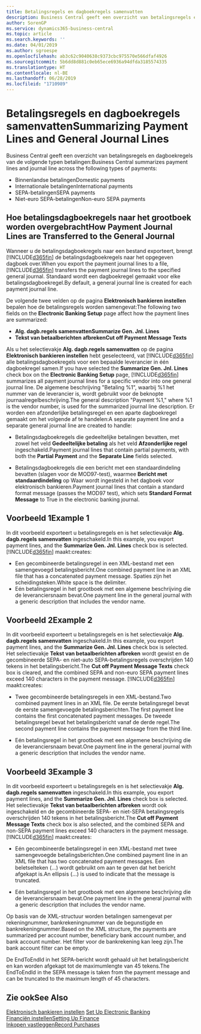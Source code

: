 ```yaml
---
title: Betalingsregels en dagboekregels samenvatten
description: Business Central geeft een overzicht van betalingsregels en dagboekregels.
author: SorenGP
ms.service: dynamics365-business-central
ms.topic: article
ms.search.keywords: ''
ms.date: 04/01/2019
ms.author: sgroespe
ms.openlocfilehash: ab3c62c9040638c9373cbc975570e566dfaf4926
ms.sourcegitcommit: 5b6dd8d881c0eb65ece6936a94dfda3185574335
ms.translationtype: HT
ms.contentlocale: nl-BE
ms.lasthandoff: 06/28/2019
ms.locfileid: "1710989"
---
```

# <a name="summarizing-payment-lines-and-general-journal-lines"></a><span data-ttu-id="f0a82-103">Betalingsregels en dagboekregels samenvatten</span><span class="sxs-lookup"><span data-stu-id="f0a82-103">Summarizing Payment Lines and General Journal Lines</span></span>
<span data-ttu-id="f0a82-104">Business Central geeft een overzicht van betalingsregels en dagboekregels van de volgende typen betalingen:</span><span class="sxs-lookup"><span data-stu-id="f0a82-104">Business Central summarizes payment lines and journal line across the following types of payments:</span></span>  

- <span data-ttu-id="f0a82-105">Binnenlandse betalingen</span><span class="sxs-lookup"><span data-stu-id="f0a82-105">Domestic payments</span></span>  
- <span data-ttu-id="f0a82-106">Internationale betalingen</span><span class="sxs-lookup"><span data-stu-id="f0a82-106">International payments</span></span>  
- <span data-ttu-id="f0a82-107">SEPA-betalingen</span><span class="sxs-lookup"><span data-stu-id="f0a82-107">SEPA payments</span></span>  
- <span data-ttu-id="f0a82-108">Niet-euro SEPA-betalingen</span><span class="sxs-lookup"><span data-stu-id="f0a82-108">Non-euro SEPA payments</span></span>  

## <a name="how-payment-journal-lines-are-transferred-to-the-general-journal"></a><span data-ttu-id="f0a82-109">Hoe betalingsdagboekregels naar het grootboek worden overgebracht</span><span class="sxs-lookup"><span data-stu-id="f0a82-109">How Payment Journal Lines are Transferred to the General Journal</span></span>  
<span data-ttu-id="f0a82-110">Wanneer u de betalingsdagboekregels naar een bestand exporteert, brengt [!INCLUDE[d365fin](../../includes/d365fin_md.md)] de betalingsdagboekregels naar het opgegeven dagboek over.</span><span class="sxs-lookup"><span data-stu-id="f0a82-110">When you export the payment journal lines to a file, [!INCLUDE[d365fin](../../includes/d365fin_md.md)] transfers the payment journal lines to the specified general journal.</span></span> <span data-ttu-id="f0a82-111">Standaard wordt een dagboekregel gemaakt voor elke betalingsdagboekregel.</span><span class="sxs-lookup"><span data-stu-id="f0a82-111">By default, a general journal line is created for each payment journal line.</span></span>  

<span data-ttu-id="f0a82-112">De volgende twee velden op de pagina **Elektronisch bankieren instellen** bepalen hoe de betalingsregels worden samengevat:</span><span class="sxs-lookup"><span data-stu-id="f0a82-112">The following two fields on the **Electronic Banking Setup** page affect how the payment lines are summarized:</span></span>  

- <span data-ttu-id="f0a82-113">**Alg. dagb.regels samenvatten**</span><span class="sxs-lookup"><span data-stu-id="f0a82-113">**Summarize Gen. Jnl. Lines**</span></span>  
- <span data-ttu-id="f0a82-114">**Tekst van betaalberichten afbreken**</span><span class="sxs-lookup"><span data-stu-id="f0a82-114">**Cut off Payment Message Texts**</span></span>  

<span data-ttu-id="f0a82-115">Als u het selectievakje **Alg. dagb.regels samenvatten** op de pagina **Elektronisch bankieren instellen** hebt geselecteerd, vat [!INCLUDE[d365fin](../../includes/d365fin_md.md)] alle betalingsdagboekregels voor een bepaalde leverancier in één dagboekregel samen.</span><span class="sxs-lookup"><span data-stu-id="f0a82-115">If you have selected the **Summarize Gen. Jnl. Lines** check box on the **Electronic Banking Setup** page, [!INCLUDE[d365fin](../../includes/d365fin_md.md)] summarizes all payment journal lines for a specific vendor into one general journal line.</span></span> <span data-ttu-id="f0a82-116">De algemene beschrijving "Betaling %1", waarbij %1 het nummer van de leverancier is, wordt gebruikt voor de beknopte journaalregelbeschrijving.</span><span class="sxs-lookup"><span data-stu-id="f0a82-116">The general description "Payment %1," where %1 is the vendor number, is used for the summarized journal line description.</span></span> <span data-ttu-id="f0a82-117">Er worden een afzonderlijke betalingsregel en een aparte dagboekregel gemaakt om het volgende af te handelen:</span><span class="sxs-lookup"><span data-stu-id="f0a82-117">A separate payment line and a separate general journal line are created to handle:</span></span>  

- <span data-ttu-id="f0a82-118">Betalingsdagboekregels die gedeeltelijke betalingen bevatten, met zowel het veld **Gedeeltelijke betaling** als het veld **Afzonderlijke regel** ingeschakeld.</span><span class="sxs-lookup"><span data-stu-id="f0a82-118">Payment journal lines that contain partial payments, with both the **Partial Payment** and the **Separate Line** fields selected.</span></span>  

- <span data-ttu-id="f0a82-119">Betalingsdagboekregels die een bericht met een standaardindeling bevatten (slagen voor de MOD97-test), waarmee **Bericht met standaardindeling** op Waar wordt ingesteld in het dagboek voor elektronisch bankieren.</span><span class="sxs-lookup"><span data-stu-id="f0a82-119">Payment journal lines that contain a standard format message (passes the MOD97 test), which sets **Standard Format Message** to True in the electronic banking journal.</span></span>

## <a name="example-1"></a><span data-ttu-id="f0a82-120">Voorbeeld 1</span><span class="sxs-lookup"><span data-stu-id="f0a82-120">Example 1</span></span>  
<span data-ttu-id="f0a82-121">In dit voorbeeld exporteert u betalingsregels en is het selectievakje **Alg. dagb.regels samenvatten** ingeschakeld.</span><span class="sxs-lookup"><span data-stu-id="f0a82-121">In this example, you export payment lines, and the **Summarize Gen. Jnl. Lines** check box is selected.</span></span> [!INCLUDE[d365fin](../../includes/d365fin_md.md)] <span data-ttu-id="f0a82-122">maakt:</span><span class="sxs-lookup"><span data-stu-id="f0a82-122">creates:</span></span>  

- <span data-ttu-id="f0a82-123">Een gecombineerde betalingsregel in een XML-bestand met een samengevoegd betalingsbericht.</span><span class="sxs-lookup"><span data-stu-id="f0a82-123">One combined payment line in an XML file that has a concatenated payment message.</span></span> <span data-ttu-id="f0a82-124">Spaties zijn het scheidingsteken.</span><span class="sxs-lookup"><span data-stu-id="f0a82-124">White space is the delimiter.</span></span>  
- <span data-ttu-id="f0a82-125">Eén betalingsregel in het grootboek met een algemene beschrijving die de leveranciersnaam bevat.</span><span class="sxs-lookup"><span data-stu-id="f0a82-125">One payment line in the general journal with a generic description that includes the vendor name.</span></span>  

## <a name="example-2"></a><span data-ttu-id="f0a82-126">Voorbeeld 2</span><span class="sxs-lookup"><span data-stu-id="f0a82-126">Example 2</span></span>  
<span data-ttu-id="f0a82-127">In dit voorbeeld exporteert u betalingsregels en is het selectievakje **Alg. dagb.regels samenvatten** ingeschakeld.</span><span class="sxs-lookup"><span data-stu-id="f0a82-127">In this example, you export payment lines, and the **Summarize Gen. Jnl. Lines** check box is selected.</span></span> <span data-ttu-id="f0a82-128">Het selectievakje **Tekst van betaalberichten afbreken** wordt gewist en de gecombineerde SEPA- en niet-auto SEPA-betalingsregels overschrijden 140 tekens in het betalingsbericht.</span><span class="sxs-lookup"><span data-stu-id="f0a82-128">The **Cut off Payment Message Texts** check box is cleared, and the combined SEPA and non-euro SEPA payment lines exceed 140 characters in the payment message.</span></span> [!INCLUDE[d365fin](../../includes/d365fin_md.md)] <span data-ttu-id="f0a82-129">maakt:</span><span class="sxs-lookup"><span data-stu-id="f0a82-129">creates:</span></span>  

- <span data-ttu-id="f0a82-130">Twee gecombineerde betalingsregels in een XML-bestand.</span><span class="sxs-lookup"><span data-stu-id="f0a82-130">Two combined payment lines in an XML file.</span></span> <span data-ttu-id="f0a82-131">De eerste betalingsregel bevat de eerste samengevoegde betalingsberichten.</span><span class="sxs-lookup"><span data-stu-id="f0a82-131">The first payment line contains the first concatenated payment messages.</span></span> <span data-ttu-id="f0a82-132">De tweede betalingsregel bevat het betalingsbericht vanaf de derde regel.</span><span class="sxs-lookup"><span data-stu-id="f0a82-132">The second payment line contains the payment message from the third line.</span></span>  

- <span data-ttu-id="f0a82-133">Eén betalingsregel in het grootboek met een algemene beschrijving die de leveranciersnaam bevat.</span><span class="sxs-lookup"><span data-stu-id="f0a82-133">One payment line in the general journal with a generic description that includes the vendor name.</span></span>  

## <a name="example-3"></a><span data-ttu-id="f0a82-134">Voorbeeld 3</span><span class="sxs-lookup"><span data-stu-id="f0a82-134">Example 3</span></span>  
<span data-ttu-id="f0a82-135">In dit voorbeeld exporteert u betalingsregels en is het selectievakje **Alg. dagb.regels samenvatten** ingeschakeld.</span><span class="sxs-lookup"><span data-stu-id="f0a82-135">In this example, you export payment lines, and the **Summarize Gen. Jnl. Lines** check box is selected.</span></span> <span data-ttu-id="f0a82-136">Het selectievakje **Tekst van betaalberichten afbreken** wordt ook ingeschakeld en de gecombineerde SEPA- en niet-SEPA betalingsregels overschrijden 140 tekens in het betalingsbericht.</span><span class="sxs-lookup"><span data-stu-id="f0a82-136">The **Cut off Payment Message Texts** check box is also selected, and the combined SEPA and non-SEPA payment lines exceed 140 characters in the payment message.</span></span> [!INCLUDE[d365fin](../../includes/d365fin_md.md)] <span data-ttu-id="f0a82-137">maakt:</span><span class="sxs-lookup"><span data-stu-id="f0a82-137">creates:</span></span>  

- <span data-ttu-id="f0a82-138">Eén gecombineerde betalingsregel in een XML-bestand met twee samengevoegde betalingsberichten.</span><span class="sxs-lookup"><span data-stu-id="f0a82-138">One combined payment line in an XML file that has two concatenated payment messages.</span></span> <span data-ttu-id="f0a82-139">Een beletselteken (…) wordt gebruikt om aan te geven dat het bericht afgekapt is.</span><span class="sxs-lookup"><span data-stu-id="f0a82-139">An ellipsis (…) is used to indicate that the message is truncated.</span></span>  

- <span data-ttu-id="f0a82-140">Eén betalingsregel in het grootboek met een algemene beschrijving die de leveranciersnaam bevat.</span><span class="sxs-lookup"><span data-stu-id="f0a82-140">One payment line in the general journal with a generic description that includes the vendor name.</span></span>  

<span data-ttu-id="f0a82-141">Op basis van de XML-structuur worden betalingen samengevat per rekeningnummer, bankrekeningnummer van de begunstigde en bankrekeningnummer.</span><span class="sxs-lookup"><span data-stu-id="f0a82-141">Based on the XML structure, the payments are summarized per account number, beneficiary bank account number, and bank account number.</span></span> <span data-ttu-id="f0a82-142">Het filter voor de bankrekening kan leeg zijn.</span><span class="sxs-lookup"><span data-stu-id="f0a82-142">The bank account filter can be empty.</span></span>  

<span data-ttu-id="f0a82-143">De EndToEndId in het SEPA-bericht wordt gehaald uit het betalingsbericht en kan worden afgekapt tot de maximumlengte van 45 tekens.</span><span class="sxs-lookup"><span data-stu-id="f0a82-143">The EndToEndId in the SEPA message is taken from the payment message and can be truncated to the maximum length of 45 characters.</span></span>  

## <a name="see-also"></a><span data-ttu-id="f0a82-144">Zie ook</span><span class="sxs-lookup"><span data-stu-id="f0a82-144">See Also</span></span>  
 <span data-ttu-id="f0a82-145">[Elektronisch bankieren instellen](how-to-set-up-electronic-banking.md) </span><span class="sxs-lookup"><span data-stu-id="f0a82-145">[Set Up Electronic Banking](how-to-set-up-electronic-banking.md) </span></span>  
 [<span data-ttu-id="f0a82-146">Financiën instellen</span><span class="sxs-lookup"><span data-stu-id="f0a82-146">Setting Up Finance</span></span>](../../finance-setup-finance.md)  
 [<span data-ttu-id="f0a82-147">Inkopen vastleggen</span><span class="sxs-lookup"><span data-stu-id="f0a82-147">Record Purchases</span></span>](../../purchasing-how-record-purchases.md)
